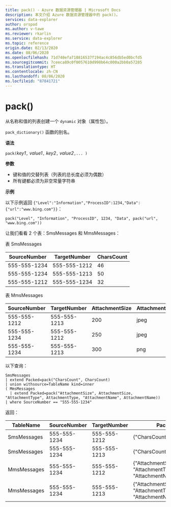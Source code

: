 ```yaml
---
title: pack() - Azure 数据资源管理器 | Microsoft Docs
description: 本文介绍 Azure 数据资源管理器中的 pack()。
services: data-explorer
author: orspod
ms.author: v-tawe
ms.reviewer: rkarlin
ms.service: data-explorer
ms.topic: reference
origin.date: 02/13/2020
ms.date: 08/06/2020
ms.openlocfilehash: 71d740efa718816537f194ac4c856db5ed0bcfd5
ms.sourcegitcommit: 7ceeca89c0f0057610d998b64c000a2bb0a57285
ms.translationtype: HT
ms.contentlocale: zh-CN
ms.lasthandoff: 08/06/2020
ms.locfileid: "87841721"
---
```

# <a name="pack"></a>pack()

从名称和值的列表创建一个 `dynamic` 对象（属性包）。

`pack_dictionary()` 函数的别名。

**语法**

`pack(`*key1*`,` *value1*`,` *key2*`,` *value2*`,... )`

**参数**

* 键和值的交替列表（列表的总长度必须为偶数）
* 所有键都必须为非空常量字符串

**示例**

以下示例返回 `{"Level":"Information","ProcessID":1234,"Data":{"url":"www.bing.com"}}`：

```kusto
pack("Level", "Information", "ProcessID", 1234, "Data", pack("url", "www.bing.com"))
```

让我们看看 2 个表：SmsMessages 和 MmsMessages：

表 SmsMessages 

|SourceNumber |TargetNumber| CharsCount
|---|---|---
|555-555-1234 |555-555-1212 | 46 
|555-555-1234 |555-555-1213 | 50 
|555-555-1212 |555-555-1234 | 32 

表 MmsMessages 

|SourceNumber |TargetNumber| AttachmentSize | AttachmentType | AttachmentName
|---|---|---|---|---
|555-555-1212 |555-555-1213 | 200 | jpeg | Pic1
|555-555-1234 |555-555-1212 | 250 | jpeg | Pic2
|555-555-1234 |555-555-1213 | 300 | png | Pic3

以下查询：
```kusto
SmsMessages 
| extend Packed=pack("CharsCount", CharsCount) 
| union withsource=TableName kind=inner 
( MmsMessages 
  | extend Packed=pack("AttachmentSize", AttachmentSize, "AttachmentType", AttachmentType, "AttachmentName", AttachmentName))
| where SourceNumber == "555-555-1234"
``` 

返回：

|TableName |SourceNumber |TargetNumber | Packed
|---|---|---|---
|SmsMessages|555-555-1234 |555-555-1212 | {"CharsCount":46}
|SmsMessages|555-555-1234 |555-555-1213 | {"CharsCount":50}
|MmsMessages|555-555-1234 |555-555-1212 | {"AttachmentSize":250, "AttachmentType": "jpeg", "AttachmentName":"Pic2"}
|MmsMessages|555-555-1234 |555-555-1213 | {"AttachmentSize":300, "AttachmentType": "png", "AttachmentName":"Pic3"}
